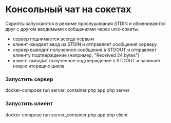 # Консольный чат на сокетах
Скрипты запускаются в режиме прослушивания STDIN и обмениваются друг с другом вводимыми сообщениями через unix-сокеты.

- сервер поднимается всегда первым
- клиент ожидает ввод из STDIN и отправляет сообщения серверу
- сервер выводит полученное сообщение в STDOUT и отправляет клиенту подтверждение (например, "Received 24 bytes")
- клиент выводит полученное подтверждение в STDOUT и начинает новую итерацию цикла

### Запустить сервер

docker-compose run server_container php app.php server

### Запустить клиент

docker-compose run server_container php app.php client